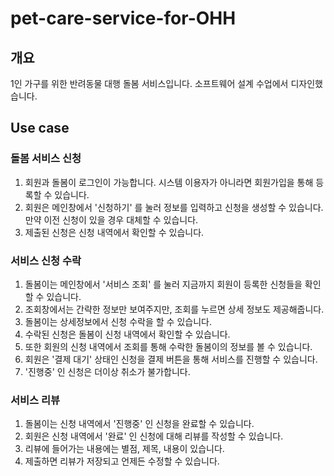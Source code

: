 # pet-care-service-for-OHH
## 개요
1인 가구를 위한 반려동물 대행 돌봄 서비스입니다. 
소프트웨어 설계 수업에서 디자인했습니다.

## Use case
### 돌봄 서비스 신청
1. 회원과 돌봄이 로그인이 가능합니다. 
시스템 이용자가 아니라면 회원가입을 통해 등록할 수 있습니다.
2. 회원은 메인창에서 '신청하기' 를 눌러 정보를 입력하고 신청을 생성할 수 있습니다.
만약 이전 신청이 있을 경우 대체할 수 있습니다.
3. 제출된 신청은 신청 내역에서 확인할 수 있습니다.

### 서비스 신청 수락
1. 돌봄이는 메인창에서 '서비스 조회' 를 눌러 지금까지 회원이 등록한 신청들을 확인할 수 있습니다.
2. 조회창에서는 간략한 정보만 보여주지만, 조회를 누르면 상세 정보도 제공해줍니다.
3. 돌봄이는 상세정보에서 신청 수락을 할 수 있습니다.
4. 수락된 신청은 돌봄이 신청 내역에서 확인할 수 있습니다.
5. 또한 회원의 신청 내역에서 조회를 통해 수락한 돌봄이의 정보를 볼 수 있습니다.
6. 회원은 '결제 대기' 상태인 신청을 결제 버튼을 통해 서비스를 진행할 수 있습니다.
7. '진행중' 인 신청은 더이상 취소가 불가합니다.

### 서비스 리뷰
1. 돌봄이는 신청 내역에서 '진행중' 인 신청을 완료할 수 있습니다.
2. 회원은 신청 내역에서 '완료' 인 신청에 대해 리뷰를 작성할 수 있습니다.
3. 리뷰에 들어가는 내용에는 별점, 제목, 내용이 있습니다.
4. 제출하면 리뷰가 저장되고 언제든 수정할 수 있습니다.
